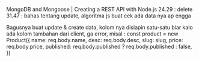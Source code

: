 MongoDB and Mongoose | Creating a REST API with Node.js
24.29 : delete
31.47 : bahas tentang update, algoritma js buat cek ada data nya ap engga

Bagusnya buat update & create data, kolom nya disiapin satu-satu biar kalo ada kolom tambahan dari client, ga error, misal :
const product = new Product({
name: req.body.name,
desc: req.body.desc,
slug: slug,
price: req.body.price,
published: req.body.published ? req.body.published : false,
})
